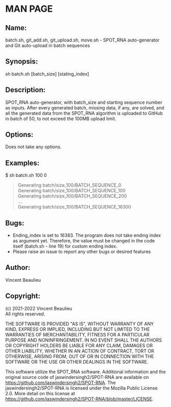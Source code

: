 # MAN PAGE #  
  
## Name:  
batch.sh, git_add.sh, git_upload.sh, move.sh - SPOT_RNA auto-generator and Git auto-upload in batch sequences  
  
## Synopsis:  
sh batch.sh [batch_size] [stating_index]  
  
## Description:  
SPOT_RNA auto-generator, with batch_size and starting sequence number as inputs. After every generated batch, missing data, if any, are solved, and all the generated data from the SPOT_RNA algorithm is uploaded to GitHub in batch of 50, to not exceed the 100MB upload limit.  
  
## Options:  
Does not take any options.  
  
## Examples:  
$ sh batch.sh 100 0  
> Generating batch/size_100/BATCH_SEQUENCE_0  
> Generating batch/size_100/BATCH_SEQUENCE_100  
> Generating batch/size_100/BATCH_SEQUENCE_200  
> ...  
> Generating batch/size_100/BATCH_SEQUENCE_16300  
  
## Bugs:  
- Ending_index is set to 16383. The program does not take ending index as argument yet. Therefore, the value must be changed in the code itself (batch.sh - line 19) for custom ending index.  
- Please raise an issue to report any other bugs or desired features  
  
## Author:  
Vincent Beaulieu  
  
## Copyright:
(c) 2021-2022 Vincent Beaulieu  
    All rights reserved.  

THE SOFTWARE IS PROVIDED "AS IS", WITHOUT WARRANTY OF ANY KIND, EXPRESS OR IMPLIED, INCLUDING BUT NOT LIMITED TO THE WARRANTIES OF MERCHANTABILITY, FITNESS FOR A PARTICULAR PURPOSE AND NONINFRINGEMENT. IN NO EVENT SHALL THE AUTHORS OR COPYRIGHT HOLDERS BE LIABLE FOR ANY CLAIM, DAMAGES OR OTHER LIABILITY, WHETHER IN AN ACTION OF CONTRACT, TORT OR OTHERWISE, ARISING FROM, OUT OF OR IN CONNECTION WITH THE SOFTWARE OR THE USE OR OTHER DEALINGS IN THE SOFTWARE.  
  
This software utilize the SPOT_RNA software. Additional information and the original source code of jaswindersingh2/SPOT-RNA are available on https://github.com/jaswindersingh2/SPOT-RNA. The jaswindersingh2/SPOT-RNA is licensed under the Mozilla Public License 2.0. More detail on this license at https://github.com/jaswindersingh2/SPOT-RNA/blob/master/LICENSE.  
